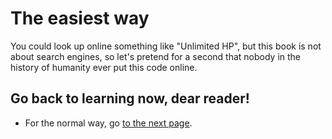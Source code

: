 # The easiest way

You could look up online something like "Unlimited HP", but this book is not about search engines, so let's pretend for a second that nobody in the history of humanity ever put this code online.

## Go back to learning now, dear reader!

- For the normal way, go [to the next page](./01.03.02_The-way-of-the-cheat-finder.md).
